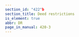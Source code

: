 ```yaml
---
section_id: "422"b
section_title: Deed restrictions
is_element: true
abbr: DR
page_in_manual: 420-3
---
```

